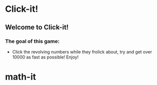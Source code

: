 # Click-it!

## Welcome to Click-it!

### The goal of this game:
- Click the revolving numbers while they frolick about, try and get over 10000 as fast as possible! Enjoy!
# math-it
